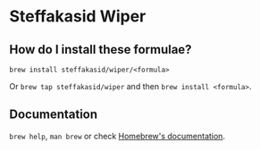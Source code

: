 # Steffakasid Wiper

## How do I install these formulae?

`brew install steffakasid/wiper/<formula>`

Or `brew tap steffakasid/wiper` and then `brew install <formula>`.

## Documentation

`brew help`, `man brew` or check [Homebrew's documentation](https://docs.brew.sh).
